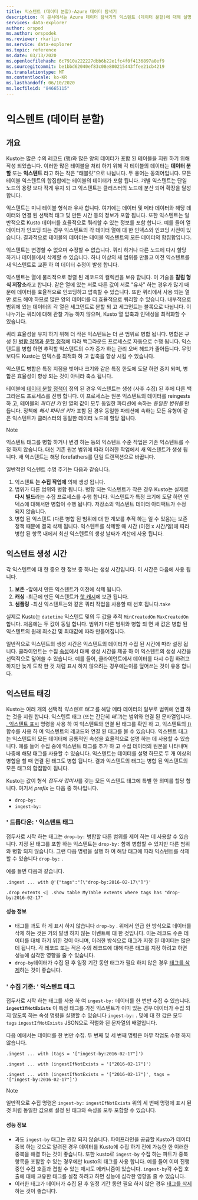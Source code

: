 ```yaml
---
title: 익스텐트 (데이터 분할)-Azure 데이터 탐색기
description: 이 문서에서는 Azure 데이터 탐색기의 익스텐트 (데이터 분할)에 대해 설명 합니다.
services: data-explorer
author: orspod
ms.author: orspodek
ms.reviewer: rkarlin
ms.service: data-explorer
ms.topic: reference
ms.date: 03/13/2020
ms.openlocfilehash: 6c7910a222227dbb6b22e1fc4f0f4136897a0ef9
ms.sourcegitcommit: be1bbd62040ef83c08e800215443ffee21cb4219
ms.translationtype: MT
ms.contentlocale: ko-KR
ms.lasthandoff: 06/10/2020
ms.locfileid: "84665115"
---
```

# <a name="extents-data-shards"></a>익스텐트 (데이터 분할)

## <a name="overview"></a>개요

Kusto는 많은 수의 레코드 (행)와 많은 양의 데이터가 포함 된 테이블을 지원 하기 위해 작성 되었습니다. 이러한 많은 테이블을 처리 하기 위해 각 테이블의 데이터는 **데이터 분할** 또는 **익스텐트** 라고 하는 작은 "태블릿"으로 나뉩니다. 두 용어는 동의어입니다. 모든 테이블 익스텐트의 합집합에는 테이블의 데이터가 포함 됩니다. 개별 익스텐트는 단일 노드의 용량 보다 작게 유지 되 고 익스텐트는 클러스터의 노드에 분산 되어 확장을 달성 합니다.

익스텐트는 미니 테이블 형식과 유사 합니다. 여기에는 데이터 및 메타 데이터와 해당 데이터와 연결 된 선택적 태그 및 만든 시간 등의 정보가 포함 됩니다. 또한 익스텐트는 일반적으로 Kusto 데이터를 효율적으로 쿼리할 수 있는 정보를 포함 합니다.
예를 들어 열 데이터가 인코딩 되는 경우 익스텐트의 각 데이터 열에 대 한 인덱스와 인코딩 사전이 있습니다. 결과적으로 테이블의 데이터는 테이블 익스텐트의 모든 데이터의 합집합입니다.

익스텐트는 변경할 수 없으며 수정할 수 없습니다. 쿼리 하거나 다른 노드에 다시 할당 하거나 테이블에서 삭제할 수 있습니다. 하나 이상의 새 범위를 만들고 이전 익스텐트를 새 익스텐트로 교환 하 여 데이터 수정이 발생 합니다.

익스텐트는 열에 물리적으로 정렬 된 레코드의 컬렉션을 보유 합니다.
이 기술을 **칼럼 형식 저장소**라고 합니다. 같은 열에 있는 서로 다른 값이 서로 "유사" 하는 경우가 많기 때문에 데이터를 효율적으로 인코딩하고 압축할 수 있습니다. 또한 쿼리에서 사용 되는 열만 로드 해야 하므로 많은 양의 데이터를 더 효율적으로 쿼리할 수 있습니다. 내부적으로 범위에 있는 데이터의 각 열은 세그먼트로 분할 되 고 세그먼트는 블록으로 나뉩니다. 이 나누기는 쿼리에 대해 관찰 가능 하지 않으며, Kusto 열 압축과 인덱싱을 최적화할 수 있습니다.

쿼리 효율성을 유지 하기 위해 더 작은 익스텐트는 더 큰 범위로 병합 됩니다.
병합은 구성 된 [병합 정책과](mergepolicy.md) [분할 정책](shardingpolicy.md)에 따라 백그라운드 프로세스로 자동으로 수행 됩니다.
익스텐트를 병합 하면 추적할 익스텐트의 수가 증가 하는 관리 오버 헤드가 줄어듭니다. 무엇 보다도 Kusto는 인덱스를 최적화 하 고 압축을 향상 시킬 수 있습니다.

익스텐트 병합은 특정 지점을 벗어나 크기와 같은 특정 한도에 도달 하면 중지 되며, 병합은 효율성이 향상 되는 것이 아니라 축소 됩니다.

테이블에 [데이터 분할 정책이](partitioningpolicy.md) 정의 된 경우 익스텐트는 생성 (사후 수집) 된 후에 다른 백그라운드 프로세스를 진행 합니다. 이 프로세스는 원본 익스텐트의 데이터를 reingests 하 고, 테이블의 *파티션 키* 인 열의 값이 모두 동일한 파티션에 속하는 *동일한 범위를* 만듭니다. 정책에 *해시 파티션 키*가 포함 된 경우 동일한 파티션에 속하는 모든 유형이 같은 익스텐트가 클러스터의 동일한 데이터 노드에 할당 됩니다.

> [!NOTE]
> 익스텐트 태그를 병합 하거나 변경 하는 등의 익스텐트 수준 작업은 기존 익스텐트를 수정 하지 않습니다.
> 대신 기존 원본 범위에 따라 이러한 작업에서 새 익스텐트가 생성 됩니다. 새 익스텐트는 해당 forefathers를 단일 트랜잭션으로 바꿉니다.

일반적인 익스텐트 수명 주기는 다음과 같습니다.

1. 익스텐트 **는 수집 작업에** 의해 생성 됩니다.
1. 범위가 다른 범위와 병합 됩니다. 병합 되는 익스텐트가 작은 경우 Kusto는 실제로 **다시 빌드**라는 수집 프로세스를 수행 합니다. 익스텐트가 특정 크기에 도달 하면 인덱스에 대해서만 병합이 수행 됩니다. 저장소의 익스텐트 데이터 아티팩트가 수정 되지 않습니다.
1. 병합 된 익스텐트 (다른 병합 된 범위에 대 한 계보를 추적 하는 일 수 있음)는 보존 정책 때문에 결국 삭제 됩니다. 
   익스텐트를 삭제할 때 시간 (이전 x 시간/일)에 따라 병합 된 항목 내에서 최신 익스텐트의 생성 날짜가 계산에 사용 됩니다.

## <a name="extent-creation-time"></a>익스텐트 생성 시간

각 익스텐트에 대 한 중요 한 정보 중 하나는 생성 시간입니다. 이 시간은 다음에 사용 됩니다.

1. **보존** -앞에서 만든 익스텐트가 이전에 삭제 됩니다.
1. **캐싱** -최근에 만든 익스텐트가 [핫 캐시](cachepolicy.md)에 보관 됩니다.
1. **샘플링** -최신 익스텐트는와 같은 쿼리 작업을 사용할 때 선호 됩니다.`take`

실제로 Kusto는 `datetime` 익스텐트 및의 두 값을 추적 `MinCreatedOn` `MaxCreatedOn` 합니다.
처음에는 두 값이 동일 합니다. 범위가 다른 범위와 병합 되 면 새 값은 병합 된 익스텐트의 원래 최소값 및 최대값에 따라 만들어집니다.

일반적으로 익스텐트의 생성 시간은 익스텐트의 데이터가 수집 된 시간에 따라 설정 됩니다. 클라이언트는 수집 [속성](../../ingestion-properties.md)에서 대체 생성 시간을 제공 하 여 익스텐트의 생성 시간을 선택적으로 덮어쓸 수 있습니다.
예를 들어, 클라이언트에서 데이터를 다시 수집 하려고 하지만 늦게 도착 한 것 처럼 표시 하지 않으려는 경우에는이를 덮어쓰는 것이 유용 합니다.

## <a name="extent-tagging"></a>익스텐트 태깅

Kusto는 여러 개의 선택적 *익스텐트 태그* 를 해당 메타 데이터의 일부로 범위에 연결 하는 것을 지원 합니다. 익스텐트 태그 (또는 간단히 *태그*)는 범위와 연결 된 문자열입니다. [. 익스텐트 표시](extents-commands.md#show-extents) 명령을 사용 하 여 익스텐트와 연결 된 태그를 확인 하 고, 익스텐트의 [()](../query/extenttagsfunction.md) 함수를 사용 하 여 익스텐트의 레코드와 연결 된 태그를 볼 수 있습니다.
익스텐트 태그는 익스텐트의 모든 데이터에 공통적인 속성을 효율적으로 설명 하는 데 사용할 수 있습니다.
예를 들어 수집 중에 익스텐트 태그를 추가 하 고 수집 데이터의 원본을 나타내며 나중에 해당 태그를 사용할 수 있습니다. 익스텐트는 데이터를 설명 하므로 두 개 이상의 병합을 할 때 연결 된 태그도 병합 됩니다. 결과 익스텐트의 태그는 병합 된 익스텐트의 모든 태그의 합집합이 됩니다.

Kusto는 값이 형식 *접두사* *접미사*를 갖는 모든 익스텐트 태그에 특별 한 의미를 할당 합니다. 여기서 *prefix* 는 다음 중 하나입니다.

* `drop-by:`
* `ingest-by:`

### <a name="drop-by-extent-tags"></a>' 드롭다운: ' 익스텐트 태그

접두사로 시작 하는 태그는 `drop-by:` 병합할 다른 범위를 제어 하는 데 사용할 수 있습니다. 지정 된 태그를 포함 하는 익스텐트는 `drop-by:` 함께 병합할 수 있지만 다른 범위와 병합 되지 않습니다. 그런 다음 명령을 실행 하 여 해당 태그에 따라 익스텐트를 삭제할 수 있습니다 `drop-by:` .

예를 들면 다음과 같습니다.

```kusto
.ingest ... with @'{"tags":"[\"drop-by:2016-02-17\"]"}'

.drop extents <| .show table MyTable extents where tags has "drop-by:2016-02-17" 
```

#### <a name="performance-notes"></a>성능 정보

* 태그를 과도 하 게 표시 하지 않습니다 `drop-by` . 위에서 언급 한 방식으로 데이터를 삭제 하는 것은 거의 발생 하지 않는 이벤트에 대 한 것입니다. 이는 레코드 수준 데이터를 대체 하기 위한 것이 아니며, 이러한 방식으로 태그가 지정 된 데이터는 많은데 됩니다. 각 레코드 또는 적은 수의 레코드에 대해 다른 태그를 지정 하려고 하면 성능에 심각한 영향을 줄 수 있습니다.
* `drop-by`데이터가 수집 된 후 일정 기간 동안 태그가 필요 하지 않은 경우 [태그를 삭제](extents-commands.md#drop-extent-tags)하는 것이 좋습니다.

### <a name="ingest-by-extent-tags"></a>' 수집 기준: ' 익스텐트 태그

접두사로 시작 하는 태그를 사용 하 여 `ingest-by:` 데이터를 한 번만 수집 수 있습니다. **`ingestIfNotExists`** 이 특정 태그를 가진 익스텐트가 이미 있는 경우 데이터가 수집 되지 않도록 하는 속성 명령을 실행할 수 있습니다 `ingest-by:` .
및에 대 한 값은 모두 `tags` `ingestIfNotExists` JSON으로 직렬화 된 문자열의 배열입니다.

다음 예에서는 데이터를 한 번만 수집. 두 번째 및 세 번째 명령은 아무 작업도 수행 하지 않습니다.

```kusto
.ingest ... with (tags = '["ingest-by:2016-02-17"]')

.ingest ... with (ingestIfNotExists = '["2016-02-17"]')

.ingest ... with (ingestIfNotExists = '["2016-02-17"]', tags = '["ingest-by:2016-02-17"]')
```

> [!NOTE]
> 일반적으로 수집 명령은 `ingest-by:` `ingestIfNotExists` 위의 세 번째 명령에 표시 된 것 처럼 동일한 값으로 설정 된 태그와 속성을 모두 포함할 수 있습니다.

#### <a name="performance-notes"></a>성능 정보

* 과도 `ingest-by` 태그는 권장 되지 않습니다.
파이프라인을 공급할 Kusto가 데이터 중복 하는 것으로 알려진 경우 데이터를 Kusto에 수집 하기 전에 가능한 한 이러한 중복을 해결 하는 것이 좋습니다. 또한 kusto로 `ingest-by` 수집 하는 파트가 중복 항목을 포함할 수 있는 경우에만 kusto의 태그를 사용 합니다. 예를 들어 이미 진행 중인 수집 호출과 겹칠 수 있는 재시도 메커니즘이 있습니다. `ingest-by`각 수집 호출에 대해 고유한 태그를 설정 하려고 하면 성능에 심각한 영향을 줄 수 있습니다.
* 이러한 태그가 데이터가 수집 된 후 일정 기간 동안 필요 하지 않은 경우 [태그를 삭제](extents-commands.md#drop-extent-tags)하는 것이 좋습니다.
 
